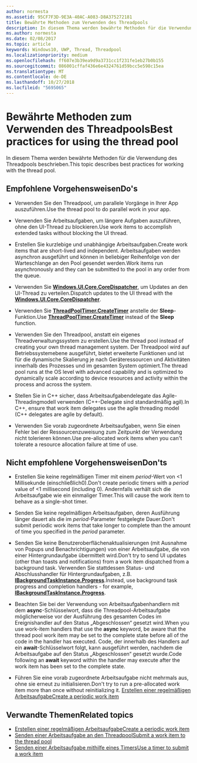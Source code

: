 ```yaml
---
author: normesta
ms.assetid: 95CF7F3D-9E3A-40AC-A083-D8A375272181
title: Bewährte Methoden zum Verwenden des Threadpools
description: In diesem Thema werden bewährte Methoden für die Verwendung des Threadpools beschrieben.
ms.author: normesta
ms.date: 02/08/2017
ms.topic: article
keywords: Windows10, UWP, Thread, Threadpool
ms.localizationpriority: medium
ms.openlocfilehash: ff607e3b39ea9d9a3731cc1f231fe1eb27b0b155
ms.sourcegitcommit: 086001cffaf436e6e4324761d59bcc5e598c15ea
ms.translationtype: MT
ms.contentlocale: de-DE
ms.lasthandoff: 10/27/2018
ms.locfileid: "5695065"
---
```

# <a name="best-practices-for-using-the-thread-pool"></a><span data-ttu-id="daba2-104">Bewährte Methoden zum Verwenden des Threadpools</span><span class="sxs-lookup"><span data-stu-id="daba2-104">Best practices for using the thread pool</span></span>

<span data-ttu-id="daba2-105">In diesem Thema werden bewährte Methoden für die Verwendung des Threadpools beschrieben.</span><span class="sxs-lookup"><span data-stu-id="daba2-105">This topic describes best practices for working with the thread pool.</span></span>

## <a name="dos"></a><span data-ttu-id="daba2-106">Empfohlene Vorgehensweisen</span><span class="sxs-lookup"><span data-stu-id="daba2-106">Do's</span></span>


-   <span data-ttu-id="daba2-107">Verwenden Sie den Threadpool, um parallele Vorgänge in Ihrer App auszuführen.</span><span class="sxs-lookup"><span data-stu-id="daba2-107">Use the thread pool to do parallel work in your app.</span></span>

-   <span data-ttu-id="daba2-108">Verwenden Sie Arbeitsaufgaben, um längere Aufgaben auszuführen, ohne den UI-Thread zu blockieren.</span><span class="sxs-lookup"><span data-stu-id="daba2-108">Use work items to accomplish extended tasks without blocking the UI thread.</span></span>

-   <span data-ttu-id="daba2-109">Erstellen Sie kurzlebige und unabhängige Arbeitsaufgaben.</span><span class="sxs-lookup"><span data-stu-id="daba2-109">Create work items that are short-lived and independent.</span></span> <span data-ttu-id="daba2-110">Arbeitsaufgaben werden asynchron ausgeführt und können in beliebiger Reihenfolge von der Warteschlange an den Pool gesendet werden.</span><span class="sxs-lookup"><span data-stu-id="daba2-110">Work items run asynchronously and they can be submitted to the pool in any order from the queue.</span></span>

-   <span data-ttu-id="daba2-111">Verwenden Sie [**Windows.UI.Core.CoreDispatcher**](https://msdn.microsoft.com/library/windows/apps/BR208211), um Updates an den UI-Thread zu verteilen.</span><span class="sxs-lookup"><span data-stu-id="daba2-111">Dispatch updates to the UI thread with the [**Windows.UI.Core.CoreDispatcher**](https://msdn.microsoft.com/library/windows/apps/BR208211).</span></span>

-   <span data-ttu-id="daba2-112">Verwenden Sie [**ThreadPoolTimer.CreateTimer**](https://msdn.microsoft.com/library/windows/apps/Hh967921) anstelle der **Sleep**-Funktion.</span><span class="sxs-lookup"><span data-stu-id="daba2-112">Use [**ThreadPoolTimer.CreateTimer**](https://msdn.microsoft.com/library/windows/apps/Hh967921) instead of the **Sleep** function.</span></span>

-   <span data-ttu-id="daba2-113">Verwenden Sie den Threadpool, anstatt ein eigenes Threadverwaltungssystem zu erstellen.</span><span class="sxs-lookup"><span data-stu-id="daba2-113">Use the thread pool instead of creating your own thread management system.</span></span> <span data-ttu-id="daba2-114">Der Threadpool wird auf Betriebssystemebene ausgeführt, bietet erweiterte Funktionen und ist für die dynamische Skalierung je nach Geräteressourcen und Aktivitäten innerhalb des Prozesses und im gesamten System optimiert.</span><span class="sxs-lookup"><span data-stu-id="daba2-114">The thread pool runs at the OS level with advanced capability and is optimized to dynamically scale according to device resources and activity within the process and across the system.</span></span>

-   <span data-ttu-id="daba2-115">Stellen Sie in C++ sicher, dass Arbeitsaufgabendelegate das Agile-Threadingmodell verwenden (C++-Delegate sind standardmäßig agil).</span><span class="sxs-lookup"><span data-stu-id="daba2-115">In C++, ensure that work item delegates use the agile threading model (C++ delegates are agile by default).</span></span>

-   <span data-ttu-id="daba2-116">Verwenden Sie vorab zugeordnete Arbeitsaufgaben, wenn Sie einen Fehler bei der Ressourcenzuweisung zum Zeitpunkt der Verwendung nicht tolerieren können.</span><span class="sxs-lookup"><span data-stu-id="daba2-116">Use pre-allocated work items when you can't tolerate a resource allocation failure at time of use.</span></span>

## <a name="donts"></a><span data-ttu-id="daba2-117">Nicht empfohlene Vorgehensweisen</span><span class="sxs-lookup"><span data-stu-id="daba2-117">Don'ts</span></span>


-   <span data-ttu-id="daba2-118">Erstellen Sie keine regelmäßigen Timer mit einem *period*-Wert von &lt;1 Millisekunde (einschließlich0).</span><span class="sxs-lookup"><span data-stu-id="daba2-118">Don't create periodic timers with a *period* value of &lt;1 millisecond (including 0).</span></span> <span data-ttu-id="daba2-119">Andernfalls verhält sich die Arbeitsaufgabe wie ein einmaliger Timer.</span><span class="sxs-lookup"><span data-stu-id="daba2-119">This will cause the work item to behave as a single-shot timer.</span></span>

-   <span data-ttu-id="daba2-120">Senden Sie keine regelmäßigen Arbeitsaufgaben, deren Ausführung länger dauert als die im *period*-Parameter festgelegte Dauer.</span><span class="sxs-lookup"><span data-stu-id="daba2-120">Don't submit periodic work items that take longer to complete than the amount of time you specified in the *period* parameter.</span></span>

-   <span data-ttu-id="daba2-121">Senden Sie keine Benutzeroberflächenaktualisierungen (mit Ausnahme von Popups und Benachrichtigungen) von einer Arbeitsaufgabe, die von einer Hintergrundaufgabe übermittelt wird.</span><span class="sxs-lookup"><span data-stu-id="daba2-121">Don't try to send UI updates (other than toasts and notifications) from a work item dispatched from a background task.</span></span> <span data-ttu-id="daba2-122">Verwenden Sie stattdessen Status- und Abschlusshandler für Hintergrundaufgaben, z.B. [**IBackgroundTaskInstance.Progress**](https://msdn.microsoft.com/library/windows/apps/BR224800).</span><span class="sxs-lookup"><span data-stu-id="daba2-122">Instead, use background task progress and completion handlers - for example, [**IBackgroundTaskInstance.Progress**](https://msdn.microsoft.com/library/windows/apps/BR224800).</span></span>

-   <span data-ttu-id="daba2-123">Beachten Sie bei der Verwendung von Arbeitsaufgabenhandlern mit dem **async**-Schlüsselwort, dass die Threadpool-Arbeitsaufgabe möglicherweise vor der Ausführung des gesamten Codes im Ereignishandler auf den Status „Abgeschlossen“ gesetzt wird.</span><span class="sxs-lookup"><span data-stu-id="daba2-123">When you use work-item handlers that use the **async** keyword, be aware that the thread pool work item may be set to the complete state before all of the code in the handler has executed.</span></span> <span data-ttu-id="daba2-124">Code, der innerhalb des Handlers auf ein **await**-Schlüsselwort folgt, kann ausgeführt werden, nachdem die Arbeitsaufgabe auf den Status „Abgeschlossen“ gesetzt wurde.</span><span class="sxs-lookup"><span data-stu-id="daba2-124">Code following an **await** keyword within the handler may execute after the work item has been set to the complete state.</span></span>

-   <span data-ttu-id="daba2-125">Führen Sie eine vorab zugeordnete Arbeitsaufgabe nicht mehrmals aus, ohne sie erneut zu initialisieren.</span><span class="sxs-lookup"><span data-stu-id="daba2-125">Don't try to run a pre-allocated work item more than once without reinitializing it.</span></span> [<span data-ttu-id="daba2-126">Erstellen einer regelmäßigen Arbeitsaufgabe</span><span class="sxs-lookup"><span data-stu-id="daba2-126">Create a periodic work item</span></span>](create-a-periodic-work-item.md)

## <a name="related-topics"></a><span data-ttu-id="daba2-127">Verwandte Themen</span><span class="sxs-lookup"><span data-stu-id="daba2-127">Related topics</span></span>


* [<span data-ttu-id="daba2-128">Erstellen einer regelmäßigen Arbeitsaufgabe</span><span class="sxs-lookup"><span data-stu-id="daba2-128">Create a periodic work item</span></span>](create-a-periodic-work-item.md)
* [<span data-ttu-id="daba2-129">Senden einer Arbeitsaufgabe an den Threadpool</span><span class="sxs-lookup"><span data-stu-id="daba2-129">Submit a work item to the thread pool</span></span>](submit-a-work-item-to-the-thread-pool.md)
* [<span data-ttu-id="daba2-130">Senden einer Arbeitsaufgabe mithilfe eines Timers</span><span class="sxs-lookup"><span data-stu-id="daba2-130">Use a timer to submit a work item</span></span>](use-a-timer-to-submit-a-work-item.md)
